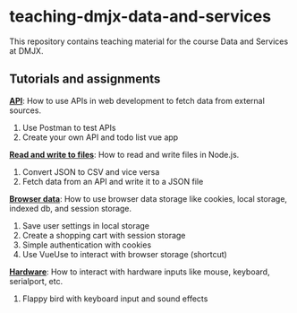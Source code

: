 # teaching-dmjx-data-and-services

This repository contains teaching material for the course Data and Services at DMJX.

## Tutorials and assignments

**[API](./tutorials/api)**: How to use APIs in web development to fetch data from external sources.

1. Use Postman to test APIs
2. Create your own API and todo list vue app

**[Read and write to files](./tutorials/read-and-write-to-files)**: How to read and write files in Node.js.

1. Convert JSON to CSV and vice versa
2. Fetch data from an API and write it to a JSON file

**[Browser data](./tutorials/browser-data)**: How to use browser data storage like cookies, local storage, indexed db, and session storage.

1. Save user settings in local storage
2. Create a shopping cart with session storage
3. Simple authentication with cookies
4. Use VueUse to interact with browser storage (shortcut)

**[Hardware](./tutorial/hardware)**: How to interact with hardware inputs like mouse, keyboard, serialport, etc.

1. Flappy bird with keyboard input and sound effects
